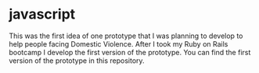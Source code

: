 # javascript
This was the first idea of one prototype that I was planning to develop to help people facing Domestic Violence.
After I took my Ruby on Rails bootcamp I develop the first version of the prototype.
You can find the first version of the prototype in this repository.


